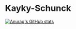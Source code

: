 # Kayky-Schunck

  [![Anurag's GitHub stats](https://github-readme-stats.vercel.app/api?username=kaykyschunck)](https://github.com/anuraghazra/github-readme-radical)

 

  
